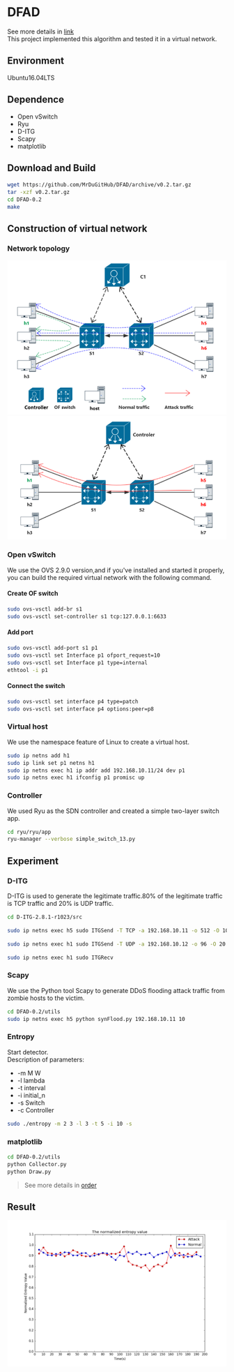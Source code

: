 # DFAD
See more details in [link](http://dl.acm.org/citation.cfm?id=2848539)  
This project implemented this algorithm and tested it in a virtual network.  

## Environment
Ubuntu16.04LTS

## Dependence
* Open vSwitch  
* Ryu
* D-ITG
* Scapy
* matplotlib

## Download and Build

```Bash
wget https://github.com/MrDuGitHub/DFAD/archive/v0.2.tar.gz
tar -xzf v0.2.tar.gz
cd DFAD-0.2
make
```
## Construction of virtual network
### Network topology  

![](./img/Normal.PNG)
![](./img/Attack.PNG)

### Open vSwitch  
We use the OVS 2.9.0 version,and if you've installed and started it properly, you can build the required virtual network with the following command.

#### Create OF switch
```Bash
sudo ovs-vsctl add-br s1
sudo ovs-vsctl set-controller s1 tcp:127.0.0.1:6633
```

#### Add port
```Bash
sudo ovs-vsctl add-port s1 p1
sudo ovs-vsctl set Interface p1 ofport_request=10
sudo ovs-vsctl set Interface p1 type=internal
ethtool -i p1 
```
#### Connect the switch
```Bash
sudo ovs-vsctl set interface p4 type=patch
sudo ovs-vsctl set interface p4 options:peer=p8
```
### Virtual host  
We use the namespace feature of Linux to create a virtual host.
```Bash
sudo ip netns add h1 
sudo ip link set p1 netns h1
sudo ip netns exec h1 ip addr add 192.168.10.11/24 dev p1
sudo ip netns exec h1 ifconfig p1 promisc up 
``` 
### Controller  
We used Ryu as the SDN controller and created a simple two-layer switch app.
```Bash
cd ryu/ryu/app
ryu-manager --verbose simple_switch_13.py 
``` 
## Experiment  
### D-ITG  
D-ITG is used to generate the legitimate traffic.80% of the legitimate
traffic is TCP traffic and 20% is UDP traffic.
```Bash
cd D-ITG-2.8.1-r1023/src
```
```Bash
sudo ip netns exec h5 sudo ITGSend -T TCP -a 192.168.10.11 -o 512 -O 10 -t 200000 -l
``` 
```Bash
sudo ip netns exec h1 sudo ITGSend -T UDP -a 192.168.10.12 -o 96 -O 20 -t 200000 -l 
``` 
```Bash
sudo ip netns exec h1 sudo ITGRecv
``` 
### Scapy  
We use the Python tool Scapy to generate DDoS flooding attack traffic from zombie hosts to the victim.
```Bash
cd DFAD-0.2/utils
sudo ip netns exec h5 python synFlood.py 192.168.10.11 10
``` 
### Entropy
Start detector.  
Description of parameters:  
* -m M W 
* -l lambda 
* -t interval 
* -i initial_n
* -s Switch
* -c Controller
```Bash
sudo ./entropy -m 2 3 -l 3 -t 5 -i 10 -s
``` 
### matplotlib
```Bash
cd DFAD-0.2/utils
python Collector.py
python Draw.py
``` 
> See more details in [order](utils/order)  
## Result  
![](./img/figure_1-3.png)
